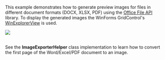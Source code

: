 This example demonstrates how to generate preview images for files in different document formats (DOCX, XLSX, PDF) using the [Office File API](https://documentation.devexpress.com/OfficeFileAPI/14911/Office-File-API) library. To display the generated images the WinForms GridControl's [WinExplorerView](https://documentation.devexpress.com/WindowsForms/114759/Controls-and-Libraries/Data-Grid/Views/WinExplorer-View) is used.

![](https://github.com/YuliaDX/How-to-generate-preview-images-for-files-in-different-document-formats-using-Office-File-API/blob/18.1.3+/Images/Thumbnails.png)

<br/>See the **ImageExporterHelper** class implementation to learn how to convert the first page of the Word/Excel/PDF document to an image.

